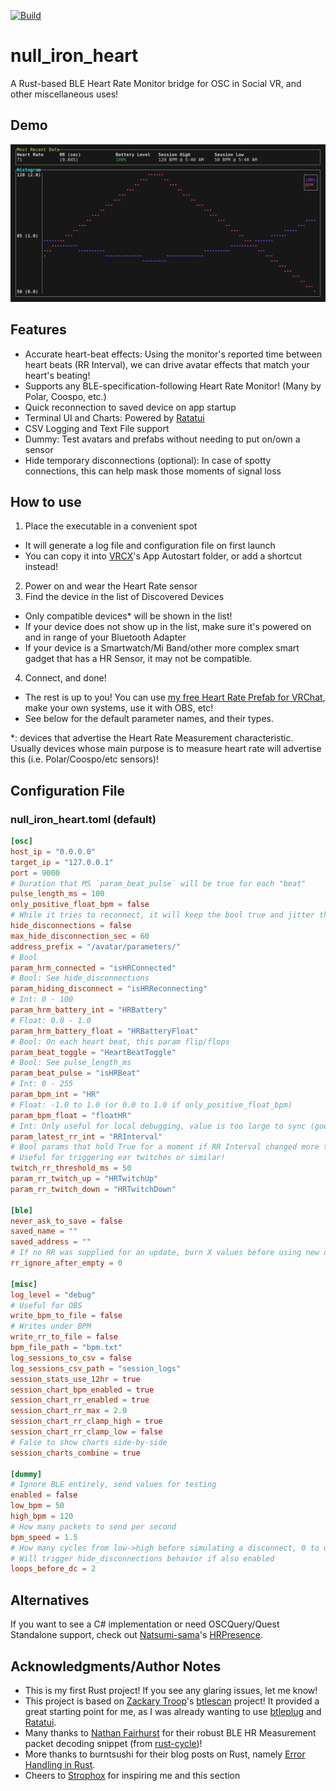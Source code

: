 [![Build](https://github.com/nullstalgia/null_iron_heart/actions/workflows/build.yml/badge.svg)](https://github.com/nullstalgia/null_iron_heart/actions/workflows/build.yml)

# null_iron_heart

A Rust-based BLE Heart Rate Monitor bridge for OSC in Social VR, and other miscellaneous uses!

## Demo

![demo](./assets/nih-demo.gif)

## Features

- Accurate heart-beat effects: Using the monitor's reported time between heart beats (RR Interval), we can drive avatar effects that match your heart's beating!
- Supports any BLE-specification-following Heart Rate Monitor! (Many by Polar, Coospo, etc.)
- Quick reconnection to saved device on app startup
- Terminal UI and Charts: Powered by [Ratatui](https://ratatui.rs/)
- CSV Logging and Text File support
- Dummy: Test avatars and prefabs without needing to put on/own a sensor
- Hide temporary disconnections (optional): In case of spotty connections, this can help mask those moments of signal loss

## How to use
1. Place the executable in a convenient spot
  - It will generate a log file and configuration file on first launch
  - You can copy it into [VRCX](https://github.com/vrcx-team/VRCX)'s App Autostart folder, or add a shortcut instead!
2. Power on and wear the Heart Rate sensor
3. Find the device in the list of Discovered Devices
  - Only compatible devices\* will be shown in the list!
  - If your device does not show up in the list, make sure it's powered on and in range of your Bluetooth Adapter
  - If your device is a Smartwatch/Mi Band/other more complex smart gadget that has a HR Sensor, it may not be compatible.
4. Connect, and done!
  - The rest is up to you! You can use [my free Heart Rate Prefab for VRChat](https://nullstalgia.booth.pm/items/5156075), make your own systems, use it with OBS, etc!
  - See below for the default parameter names, and their types.

\*: devices that advertise the Heart Rate Measurement characteristic. Usually devices whose main purpose is to measure heart rate will advertise this (i.e. Polar/Coospo/etc sensors)!

## Configuration File
### null_iron_heart.toml (default)

```toml
[osc]
host_ip = "0.0.0.0"
target_ip = "127.0.0.1"
port = 9000
# Duration that MS `param_beat_pulse` will be true for each "beat"
pulse_length_ms = 100
only_positive_float_bpm = false
# While it tries to reconnect, it will keep the bool true and jitter the value slightly to mimic a connection.
hide_disconnections = false
max_hide_disconnection_sec = 60
address_prefix = "/avatar/parameters/"
# Bool
param_hrm_connected = "isHRConnected"
# Bool: See hide_disconnections
param_hiding_disconnect = "isHRReconnecting"
# Int: 0 - 100
param_hrm_battery_int = "HRBattery"
# Float: 0.0 - 1.0
param_hrm_battery_float = "HRBatteryFloat"
# Bool: On each heart beat, this param flip/flops
param_beat_toggle = "HeartBeatToggle"
# Bool: See pulse_length_ms
param_beat_pulse = "isHRBeat"
# Int: 0 - 255
param_bpm_int = "HR"
# Float: -1.0 to 1.0 (or 0.0 to 1.0 if only_positive_float_bpm)
param_bpm_float = "floatHR"
# Int: Only useful for local debugging, value is too large to sync (goes over 255)
param_latest_rr_int = "RRInterval"
# Bool params that hold True for a moment if RR Interval changed more than the threshold
# Useful for triggering ear twitches or similar!
twitch_rr_threshold_ms = 50
param_rr_twitch_up = "HRTwitchUp"
param_rr_twitch_down = "HRTwitchDown"

[ble]
never_ask_to_save = false
saved_name = ""
saved_address = ""
# If no RR was supplied for an update, burn X values before using new ones
rr_ignore_after_empty = 0

[misc]
log_level = "debug"
# Useful for OBS
write_bpm_to_file = false
# Writes under BPM
write_rr_to_file = false
bpm_file_path = "bpm.txt"
log_sessions_to_csv = false
log_sessions_csv_path = "session_logs"
session_stats_use_12hr = true
session_chart_bpm_enabled = true
session_chart_rr_enabled = true
session_chart_rr_max = 2.0
session_chart_rr_clamp_high = true
session_chart_rr_clamp_low = false
# False to show charts side-by-side
session_charts_combine = true

[dummy]
# Ignore BLE entirely, send values for testing
enabled = false
low_bpm = 50
high_bpm = 120
# How many packets to send per second
bpm_speed = 1.5
# How many cycles from low->high before simulating a disconnect, 0 to disable
# Will trigger hide_disconnections behavior if also enabled
loops_before_dc = 2
```

## Alternatives

If you want to see a C# implementation or need OSCQuery/Quest Standalone support, check out [Natsumi-sama](https://github.com/Natsumi-sama)'s [HRPresence](https://github.com/Natsumi-sama/HRPresence).

## Acknowledgments/Author Notes

- This is my first Rust project! If you see any glaring issues, let me know!
- This project is based on [Zackary Troop](https://github.com/ztroop)'s [btlescan](https://github.com/ztroop/btlescan) project! It provided a great starting point for me, as I was already wanting to use [btleplug](https://github.com/deviceplug/btleplug) and [Ratatui](https://github.com/ratatui-org/ratatui).
- Many thanks to [Nathan Fairhurst](https://github.com/IamfromSpace) for their robust BLE HR Measurement packet decoding snippet (from [rust-cycle](https://github.com/IamfromSpace/rust-cycle))!
- More thanks to burntsushi for their blog posts on Rust, namely [Error Handling in Rust](https://blog.burntsushi.net/rust-error-handling/).
- Cheers to [Strophox](https://github.com/Strophox/tetrs) for inspiring me and this section

